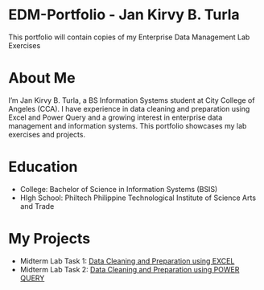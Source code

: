 # EDM-Portfolio - Jan Kirvy B. Turla
This portfolio will contain copies of my Enterprise Data Management Lab Exercises
# About Me
I’m Jan Kirvy B. Turla, a BS Information Systems student at City College of Angeles (CCA). I have experience in data cleaning and preparation using Excel and Power Query and a growing interest in enterprise data management and information systems. This portfolio showcases my lab exercises and projects.
# Education
- College: Bachelor of Science in Information Systems (BSIS)
- HIgh School: Philtech Philippine Technological Institute of Science Arts and Trade
  
# My Projects
- Midterm Lab Task 1: [Data Cleaning and Preparation using EXCEL](Midterm%20Task%201/README.md)
- Midterm Lab Task 2: [Data Cleaning and Preparation using POWER QUERY](https://arshpatchak.github.io/testCodes/)
